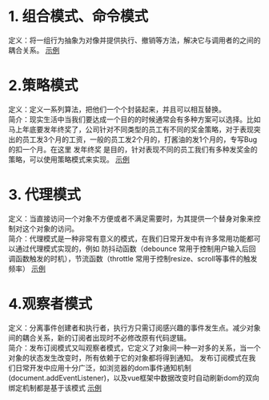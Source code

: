 # 1. 组合模式、命令模式

定义：将一组行为抽象为对像并提供执行、撤销等方法，解决它与调用者的之间的耦合关系。
[示例](./组合模式、命令模式/index.html)

# 2.策略模式

定义：定义一系列算法，把他们一个个封装起来，并且可以相互替换。</br>
简介：现实生活中当我们要达成一个目的的时候通常会有多种方案可以选择。比如马上年底要发年终奖了，公司针对不同类型的员工有不同的奖金策略，对于表现突出的员工发3个月的工资，一般的员工发2个月的，打酱油的发1个月的，专写Bug的扣一个月。在这里 发年终奖 是目的，针对表现不同的员工我们有多种发奖金的策略，可以使用策略模式来实现。
[示例](./策略模式.html)

# 3. 代理模式

定义：当直接访问一个对象不方便或者不满足需要时，为其提供一个替身对象来控制对这个对象的访问。<br/>
简介：代理模式是一种非常有意义的模式，在我们日常开发中有许多常用功能都可以通过代理模式实现的，例如 防抖动函数（debounce 常用于控制用户输入后回调函数触发的时机），节流函数（throttle 常用于控制resize、scroll等事件的触发频率）
[示例](./代理模式.html)

# 4.观察者模式

定义：分离事件创建者和执行者，执行方只需订阅感兴趣的事件发生点。减少对象间的耦合关系，新的订阅者出现时不必修改原有代码逻辑。<br/>
简介：发布订阅模式又叫观察者模式，它定义了对象间一种一对多的关系，当一个对象的状态发生改变时，所有依赖于它的对象都将得到通知。 发布订阅模式在我们日常开发中应用十分广泛，如浏览器的dom事件通知机制(document.addEventListener)，以及vue框架中数据改变时自动刷新dom的双向绑定机制都是基于该模式
[示例](./发布订阅模式(观察者模式).html)
